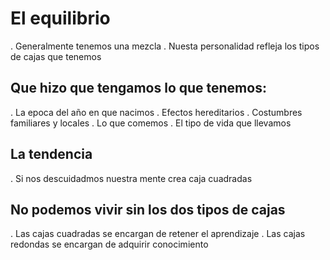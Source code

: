 # El equilibrio

. Generalmente tenemos una mezcla
. Nuesta personalidad refleja los tipos de cajas que tenemos

## Que hizo que tengamos lo que tenemos:

. La epoca del año en que nacimos
. Efectos hereditarios
. Costumbres familiares y locales
. Lo que comemos
. El tipo de vida que llevamos

## La tendencia

. Si nos descuidadmos nuestra mente crea caja cuadradas

## No podemos vivir sin los dos tipos de cajas 

. Las cajas cuadradas se encargan de retener el aprendizaje
. Las cajas redondas se encargan de adquirir conocimiento
